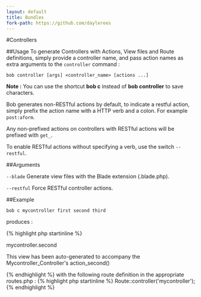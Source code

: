 ```yaml
---
layout: default
title: Bundles
fork-path: https://github.com/daylerees
---
```


#Controllers

##Usage
To generate Controllers with Actions, View files and Route definitions, simply provide a controller name, and pass action names as extra arguments to the `controller` command :

	bob controller [args] <controller_name> [actions ...]

<div class="alert alert-info">
<strong>Note :</strong> You can use the shortcut <strong>bob c</strong> instead of <strong>bob controller</strong> to save characters.
</div>

Bob generates non-RESTful actions by default, to indicate a restful action, simply prefix the action name with a HTTP verb and a colon. For example `post:aform`.

Any non-prefixed actions on controllers with RESTful actions will be prefixed with `get_`.

To enable RESTful actions without specifying a verb, use the switch `--restful`.

##Arguments


`--blade` Generate view files with the Blade extension (.blade.php).

`--restful` Force RESTful controller actions.


##Example

	bob c mycontroller first second third

produces :

{% highlight php startinline %}
<?php

class Mycontroller_Controller extends Base_Controller {

	public function action_index()
	{
		// code here..

		return View::make('mycontroller.index');
	}

	public function action_first()
	{
		// code here..

		return View::make('mycontroller.first');
	}

	public function action_second()
	{
		// code here..

		return View::make('mycontroller.second');
	}

	public function action_third()
	{
		// code here..

		return View::make('mycontroller.third');
	}

}
{% endhighlight %}


with the following view created for each action :

{% highlight html startinline %}
<h1>mycontroller.second</h1>

<p>This view has been auto-generated to accompany the Mycontroller_Controller's action_second()</p>
{% endhighlight %}

with the following route definition in the appropriate routes.php :

{% highlight php startinline %}
Route::controller('mycontroller');
{% endhighlight %}